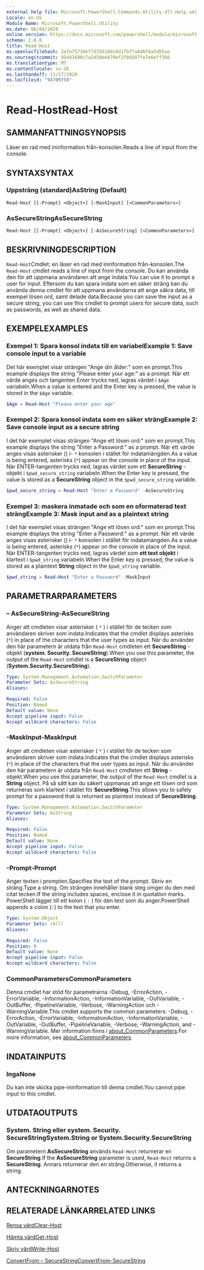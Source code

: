 ```yaml
---
external help file: Microsoft.PowerShell.Commands.Utility.dll-Help.xml
Locale: en-US
Module Name: Microsoft.PowerShell.Utility
ms.date: 06/04/2020
online version: https://docs.microsoft.com/powershell/module/microsoft.powershell.utility/read-host?view=powershell-7.2&WT.mc_id=ps-gethelp
schema: 2.0.0
title: Read-Host
ms.openlocfilehash: 2efe75730ef7d35618dc0d1fbf7a8d6f8a5db5ae
ms.sourcegitcommit: 95d41698c7a2450eeb70ef2fb6507fe7e6eff3b6
ms.translationtype: MT
ms.contentlocale: sv-SE
ms.lasthandoff: 11/17/2020
ms.locfileid: "94709750"
---
```

# <span data-ttu-id="b284d-102">Read-Host</span><span class="sxs-lookup"><span data-stu-id="b284d-102">Read-Host</span></span>

## <span data-ttu-id="b284d-103">SAMMANFATTNING</span><span class="sxs-lookup"><span data-stu-id="b284d-103">SYNOPSIS</span></span>
<span data-ttu-id="b284d-104">Läser en rad med ininformation från-konsolen.</span><span class="sxs-lookup"><span data-stu-id="b284d-104">Reads a line of input from the console.</span></span>

## <span data-ttu-id="b284d-105">SYNTAX</span><span class="sxs-lookup"><span data-stu-id="b284d-105">SYNTAX</span></span>

### <span data-ttu-id="b284d-106">Uppsträng (standard)</span><span class="sxs-lookup"><span data-stu-id="b284d-106">AsString (Default)</span></span>

```
Read-Host [[-Prompt] <Object>] [-MaskInput] [<CommonParameters>]
```

### <span data-ttu-id="b284d-107">AsSecureString</span><span class="sxs-lookup"><span data-stu-id="b284d-107">AsSecureString</span></span>

```
Read-Host [[-Prompt] <Object>] [-AsSecureString] [<CommonParameters>]
```

## <span data-ttu-id="b284d-108">BESKRIVNING</span><span class="sxs-lookup"><span data-stu-id="b284d-108">DESCRIPTION</span></span>

<span data-ttu-id="b284d-109">`Read-Host`Cmdlet: en läser en rad med ininformation från-konsolen.</span><span class="sxs-lookup"><span data-stu-id="b284d-109">The `Read-Host` cmdlet reads a line of input from the console.</span></span> <span data-ttu-id="b284d-110">Du kan använda den för att uppmana användaren att ange indata.</span><span class="sxs-lookup"><span data-stu-id="b284d-110">You can use it to prompt a user for input.</span></span> <span data-ttu-id="b284d-111">Eftersom du kan spara indata som en säker sträng kan du använda denna cmdlet för att uppmana användarna att ange säkra data, till exempel lösen ord, samt delade data.</span><span class="sxs-lookup"><span data-stu-id="b284d-111">Because you can save the input as a secure string, you can use this cmdlet to prompt users for secure data, such as passwords, as well as shared data.</span></span>

## <span data-ttu-id="b284d-112">EXEMPEL</span><span class="sxs-lookup"><span data-stu-id="b284d-112">EXAMPLES</span></span>

### <span data-ttu-id="b284d-113">Exempel 1: Spara konsol indata till en variabel</span><span class="sxs-lookup"><span data-stu-id="b284d-113">Example 1: Save console input to a variable</span></span>

<span data-ttu-id="b284d-114">Det här exemplet visar strängen "Ange din ålder:" som en prompt.</span><span class="sxs-lookup"><span data-stu-id="b284d-114">This example displays the string "Please enter your age:" as a prompt.</span></span> <span data-ttu-id="b284d-115">När ett värde anges och tangenten Enter trycks ned, lagras värdet i `$Age` variabeln.</span><span class="sxs-lookup"><span data-stu-id="b284d-115">When a value is entered and the Enter key is pressed, the value is stored in the `$Age` variable.</span></span>

```powershell
$Age = Read-Host "Please enter your age"
```

### <span data-ttu-id="b284d-116">Exempel 2: Spara konsol indata som en säker sträng</span><span class="sxs-lookup"><span data-stu-id="b284d-116">Example 2: Save console input as a secure string</span></span>

<span data-ttu-id="b284d-117">I det här exemplet visas strängen "Ange ett lösen ord:" som en prompt.</span><span class="sxs-lookup"><span data-stu-id="b284d-117">This example displays the string "Enter a Password:" as a prompt.</span></span> <span data-ttu-id="b284d-118">När ett värde anges visas asterisker () i- `*` konsolen i stället för indatamängden.</span><span class="sxs-lookup"><span data-stu-id="b284d-118">As a value is being entered, asterisks (`*`) appear on the console in place of the input.</span></span> <span data-ttu-id="b284d-119">När ENTER-tangenten trycks ned, lagras värdet som ett **SecureString** -objekt i `$pwd_secure_string` variabeln.</span><span class="sxs-lookup"><span data-stu-id="b284d-119">When the Enter key is pressed, the value is stored as a **SecureString** object in the `$pwd_secure_string` variable.</span></span>

```powershell
$pwd_secure_string = Read-Host "Enter a Password" -AsSecureString
```

### <span data-ttu-id="b284d-120">Exempel 3: maskera inmatade och som en oformaterad text sträng</span><span class="sxs-lookup"><span data-stu-id="b284d-120">Example 3: Mask input and as a plaintext string</span></span>

<span data-ttu-id="b284d-121">I det här exemplet visas strängen "Ange ett lösen ord:" som en prompt.</span><span class="sxs-lookup"><span data-stu-id="b284d-121">This example displays the string "Enter a Password:" as a prompt.</span></span> <span data-ttu-id="b284d-122">När ett värde anges visas asterisker () i- `*` konsolen i stället för indatamängden.</span><span class="sxs-lookup"><span data-stu-id="b284d-122">As a value is being entered, asterisks (`*`) appear on the console in place of the input.</span></span> <span data-ttu-id="b284d-123">När ENTER-tangenten trycks ned, lagras värdet som **ett text objekt** i klartext i `$pwd_string` variabeln.</span><span class="sxs-lookup"><span data-stu-id="b284d-123">When the Enter key is pressed, the value is stored as a plaintext **String** object in the `$pwd_string` variable.</span></span>

```powershell
$pwd_string = Read-Host "Enter a Password" -MaskInput
```

## <span data-ttu-id="b284d-124">PARAMETRAR</span><span class="sxs-lookup"><span data-stu-id="b284d-124">PARAMETERS</span></span>

### <span data-ttu-id="b284d-125">– AsSecureString</span><span class="sxs-lookup"><span data-stu-id="b284d-125">-AsSecureString</span></span>

<span data-ttu-id="b284d-126">Anger att cmdleten visar asterisker ( `*` ) i stället för de tecken som användaren skriver som indata.</span><span class="sxs-lookup"><span data-stu-id="b284d-126">Indicates that the cmdlet displays asterisks (`*`) in place of the characters that the user types as input.</span></span> <span data-ttu-id="b284d-127">När du använder den här parametern är utdata från `Read-Host` cmdleten ett **SecureString** -objekt (**system. Security. SecureString**).</span><span class="sxs-lookup"><span data-stu-id="b284d-127">When you use this parameter, the output of the `Read-Host` cmdlet is a **SecureString** object (**System.Security.SecureString**).</span></span>

```yaml
Type: System.Management.Automation.SwitchParameter
Parameter Sets: AsSecureString
Aliases:

Required: False
Position: Named
Default value: None
Accept pipeline input: False
Accept wildcard characters: False
```

### <span data-ttu-id="b284d-128">-MaskInput</span><span class="sxs-lookup"><span data-stu-id="b284d-128">-MaskInput</span></span>

<span data-ttu-id="b284d-129">Anger att cmdleten visar asterisker ( `*` ) i stället för de tecken som användaren skriver som indata.</span><span class="sxs-lookup"><span data-stu-id="b284d-129">Indicates that the cmdlet displays asterisks (`*`) in place of the characters that the user types as input.</span></span> <span data-ttu-id="b284d-130">När du använder den här parametern är utdata från `Read-Host` cmdleten ett **String** -objekt.</span><span class="sxs-lookup"><span data-stu-id="b284d-130">When you use this parameter, the output of the `Read-Host` cmdlet is a **String** object.</span></span>
<span data-ttu-id="b284d-131">På så sätt kan du säkert uppmanas att ange ett lösen ord som returneras som klartext i stället för **SecureString**.</span><span class="sxs-lookup"><span data-stu-id="b284d-131">This allows you to safely prompt for a password that is returned as plaintext instead of **SecureString**.</span></span>

```yaml
Type: System.Management.Automation.SwitchParameter
Parameter Sets: AsString
Aliases:

Required: False
Position: Named
Default value: None
Accept pipeline input: False
Accept wildcard characters: False
```

### <span data-ttu-id="b284d-132">-Prompt</span><span class="sxs-lookup"><span data-stu-id="b284d-132">-Prompt</span></span>

<span data-ttu-id="b284d-133">Anger texten i prompten.</span><span class="sxs-lookup"><span data-stu-id="b284d-133">Specifies the text of the prompt.</span></span>
<span data-ttu-id="b284d-134">Skriv en sträng.</span><span class="sxs-lookup"><span data-stu-id="b284d-134">Type a string.</span></span>
<span data-ttu-id="b284d-135">Om strängen innehåller blank steg omger du den med citat tecken.</span><span class="sxs-lookup"><span data-stu-id="b284d-135">If the string includes spaces, enclose it in quotation marks.</span></span>
<span data-ttu-id="b284d-136">PowerShell lägger till ett kolon ( `:` ) för den text som du anger.</span><span class="sxs-lookup"><span data-stu-id="b284d-136">PowerShell appends a colon (`:`) to the text that you enter.</span></span>

```yaml
Type: System.Object
Parameter Sets: (All)
Aliases:

Required: False
Position: 0
Default value: None
Accept pipeline input: False
Accept wildcard characters: False
```

### <span data-ttu-id="b284d-137">CommonParameters</span><span class="sxs-lookup"><span data-stu-id="b284d-137">CommonParameters</span></span>

<span data-ttu-id="b284d-138">Denna cmdlet har stöd för parametrarna -Debug, -ErrorAction, -ErrorVariable, -InformationAction, -InformationVariable, -OutVariable, -OutBuffer, -PipelineVariable, -Verbose, -WarningAction och -WarningVariable.</span><span class="sxs-lookup"><span data-stu-id="b284d-138">This cmdlet supports the common parameters: -Debug, -ErrorAction, -ErrorVariable, -InformationAction, -InformationVariable, -OutVariable, -OutBuffer, -PipelineVariable, -Verbose, -WarningAction, and -WarningVariable.</span></span> <span data-ttu-id="b284d-139">Mer information finns i [about_CommonParameters](https://go.microsoft.com/fwlink/?LinkID=113216).</span><span class="sxs-lookup"><span data-stu-id="b284d-139">For more information, see [about_CommonParameters](https://go.microsoft.com/fwlink/?LinkID=113216).</span></span>

## <span data-ttu-id="b284d-140">INDATA</span><span class="sxs-lookup"><span data-stu-id="b284d-140">INPUTS</span></span>

### <span data-ttu-id="b284d-141">Inga</span><span class="sxs-lookup"><span data-stu-id="b284d-141">None</span></span>

<span data-ttu-id="b284d-142">Du kan inte skicka pipe-ininformation till denna cmdlet.</span><span class="sxs-lookup"><span data-stu-id="b284d-142">You cannot pipe input to this cmdlet.</span></span>

## <span data-ttu-id="b284d-143">UTDATA</span><span class="sxs-lookup"><span data-stu-id="b284d-143">OUTPUTS</span></span>

### <span data-ttu-id="b284d-144">System. String eller system. Security. SecureString</span><span class="sxs-lookup"><span data-stu-id="b284d-144">System.String or System.Security.SecureString</span></span>

<span data-ttu-id="b284d-145">Om parametern **AsSecureString** används `Read-Host` returnerar en **SecureString**.</span><span class="sxs-lookup"><span data-stu-id="b284d-145">If the **AsSecureString** parameter is used, `Read-Host` returns a **SecureString**.</span></span> <span data-ttu-id="b284d-146">Annars returnerar den en sträng.</span><span class="sxs-lookup"><span data-stu-id="b284d-146">Otherwise, it returns a string.</span></span>

## <span data-ttu-id="b284d-147">ANTECKNINGAR</span><span class="sxs-lookup"><span data-stu-id="b284d-147">NOTES</span></span>

## <span data-ttu-id="b284d-148">RELATERADE LÄNKAR</span><span class="sxs-lookup"><span data-stu-id="b284d-148">RELATED LINKS</span></span>

[<span data-ttu-id="b284d-149">Rensa värd</span><span class="sxs-lookup"><span data-stu-id="b284d-149">Clear-Host</span></span>](../microsoft.powershell.core/clear-host.md)

[<span data-ttu-id="b284d-150">Hämta värd</span><span class="sxs-lookup"><span data-stu-id="b284d-150">Get-Host</span></span>](Get-Host.md)

[<span data-ttu-id="b284d-151">Skriv värd</span><span class="sxs-lookup"><span data-stu-id="b284d-151">Write-Host</span></span>](Write-Host.md)

[<span data-ttu-id="b284d-152">ConvertFrom – SecureString</span><span class="sxs-lookup"><span data-stu-id="b284d-152">ConvertFrom-SecureString</span></span>](../Microsoft.PowerShell.Security/ConvertFrom-SecureString.md)
